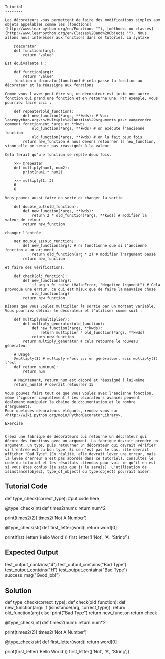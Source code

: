 ```
Tutorial
--------

Les décorateurs vous permettent de faire des modifications simples aux objets appelables comme les [fonctions](http://www.learnpython.org/en/Functions ""), [méthodes ou classes](http://www.learnpython.org/en/Classes%20and%20Objects ""). Nous allons nous intéresser aux fonctions dans ce tutoriel. La syntaxe

    @decorator
    def functions(arg):
        return "value"

Est équivalente à :

    def function(arg):
        return "value"
    function = decorator(function) # cela passe la fonction au décorateur et la réassigne aux fonctions

Comme vous l'avez peut-être vu, un décorateur est juste une autre fonction qui prend une fonction et en retourne une. Par exemple, vous pourriez faire ceci :

    def repeater(old_function):
        def new_function(*args, **kwds): # Voir learnpython.org/en/Multiple%20Function%20Arguments pour comprendre comment fonctionnent *args et **kwds
            old_function(*args, **kwds) # on exécute l'ancienne fonction
            old_function(*args, **kwds) # on la fait deux fois
        return new_function # nous devons retourner la new_function, sinon elle ne serait pas réassignée à la valeur

Cela ferait qu'une fonction se répète deux fois.

    >>> @repeater
    def multiply(num1, num2):
        print(num1 * num2)

    >>> multiply(2, 3)
    6
    6

Vous pouvez aussi faire en sorte de changer la sortie

    def double_out(old_function):
        def new_function(*args, **kwds):
            return 2 * old_function(*args, **kwds) # modifier la valeur de retour
        return new_function

changer l'entrée

    def double_Ii(old_function):
        def new_function(arg): # ne fonctionne que si l'ancienne fonction a un argument
            return old_function(arg * 2) # modifier l'argument passé
        return new_function

et faire des vérifications.

    def check(old_function):
        def new_function(arg):
            if arg < 0: raise (ValueError, "Negative Argument") # Cela provoque une erreur, ce qui est mieux que de faire la mauvaise chose
            old_function(arg)
        return new_function

Disons que vous voulez multiplier la sortie par un montant variable. Vous pourriez définir le décorateur et l'utiliser comme suit :

    def multiply(multiplier):
        def multiply_generator(old_function):
            def new_function(*args, **kwds):
                return multiplier * old_function(*args, **kwds)
            return new_function
        return multiply_generator # cela retourne le nouveau générateur
    
    # Usage
    @multiply(3) # multiply n'est pas un générateur, mais multiply(3) l'est
    def return_num(num):
        return num
        
    # Maintenant, return_num est décoré et réassigné à lui-même
    return_num(5) # devrait retourner 15

Vous pouvez faire tout ce que vous voulez avec l'ancienne fonction, même l'ignorer complètement ! Les décorateurs avancés peuvent également manipuler la chaîne de documentation et le nombre d'arguments.
Pour quelques décorateurs élégants, rendez-vous sur <http://wiki.python.org/moin/PythonDecoratorLibrary>.

Exercise
--------

Créez une fabrique de décorateurs qui retourne un décorateur qui décore des fonctions avec un argument. La fabrique devrait prendre un argument, un type, puis retourner un décorateur qui devrait vérifier si l'entrée est du bon type. Si ce n'est pas le cas, elle devrait afficher "Bad Type" (En réalité, elle devrait lever une erreur, mais la levée d'erreur n'est pas abordée dans ce tutoriel). Consultez le code du tutoriel et les résultats attendus pour voir ce qu'il en est si vous êtes confus (je sais que je le serais). L'utilisation de isinstance(object, type_of_object) ou type(object) pourrait aider.
```

Tutorial Code
-------------
def type_check(correct_type):
    #put code here

@type_check(int)
def times2(num):
    return num*2

print(times2(2))
times2('Not A Number')

@type_check(str)
def first_letter(word):
    return word[0]

print(first_letter('Hello World'))
first_letter(['Not', 'A', 'String'])


Expected Output
---------------

test_output_contains("4")
test_output_contains("Bad Type")
test_output_contains("H")
test_output_contains("Bad Type")
success_msg("Good job!")

Solution
--------

def type_check(correct_type):
    def check(old_function):
        def new_function(arg):
            if (isinstance(arg, correct_type)):
                return old_function(arg)
            else:
                print("Bad Type")
        return new_function
    return check

@type_check(int)
def times2(num):
    return num*2

print(times2(2))
times2('Not A Number')

@type_check(str)
def first_letter(word):
    return word[0]

print(first_letter('Hello World'))
first_letter(['Not', 'A', 'String'])